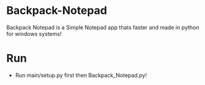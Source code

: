 # Backpack-Notepad
Backpack Notepad is a Simple Notepad app thats faster and made in python for windows systems!
# Run
- Run main/setup.py first then Backpack_Notepad.py!
